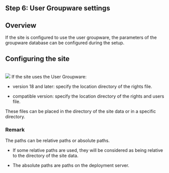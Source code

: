 


## Step 6: User Groupware settings
			



<a name="NOTE1"></a>
<a name="NOTE1_1"></a>


## Overview
<a name="overview_ELTTEXTE000081"></a>
If the site is configured to use the user groupware, the parameters of the groupware database can be configured during the setup.

<a name="NOTE2"></a>
<a name="NOTE2_1"></a>


## Configuring the site
<a name="configuring_the_site_ELTTEXTE000105"></a><br>![](https://doc.pcsoft.fr/en-US/images/image.awp?langid=3&name=wwinst_param_gpu_new.gif)
If the site uses the User Groupware: 

- version 18 and later: specify the location directory of the rights file.

- compatible version: specify the location directory of the rights and users file.




These files can be placed in the directory of the site data or in a specific directory.
<a name="NOTE3_2"></a>


### Remark
<a name="remark_ELTPARAGRAPHE000029"></a>

The paths can be relative paths or absolute paths.

- If some relative paths are used, they will be considered as being relative to the directory of the site data.

- The absolute paths are paths on the deployment server.





